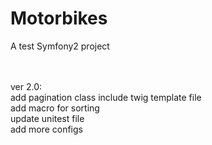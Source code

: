 Motorbikes
==========

A test Symfony2 project

<br><br>
ver 2.0:<br>
  add pagination class include twig template file<br>
  add macro for sorting<br>
  update unitest file<br>
  add more configs<br>
<br><br>
